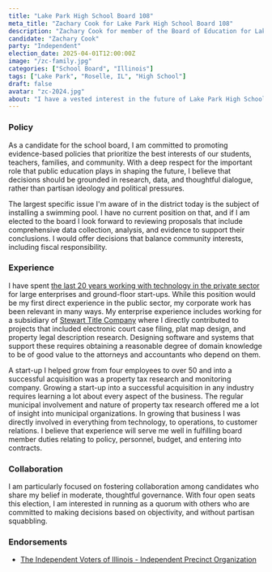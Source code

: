 ```yaml
---
title: "Lake Park High School Board 108"
meta_title: "Zachary Cook for Lake Park High School Board 108"
description: "Zachary Cook for member of the Board of Education for Lake Park High School District 108 in Roselle, IL"
candidate: "Zachary Cook"
party: "Independent"
election_date: 2025-04-01T12:00:00Z
image: "/zc-family.jpg"
categories: ["School Board", "Illinois"]
tags: ["Lake Park", "Roselle, IL", "High School"]
draft: false
avatar: "zc-2024.jpg"
about: "I have a vested interest in the future of Lake Park High School and the community it serves. My child is currently a student of Roselle School District 12 and will attend Lake Park in a few short years. While I did not graduate from Lake Park, I am a proud graduate of Glenbard District 87, and know how valuable our public education system is. I want to prove my commitment to our community by earning this post, and I am dedicated to shaping policies that will benefit students and families for years to come."
---
```


### Policy

As a candidate for the school board, I am committed to promoting evidence-based policies that prioritize the best interests of our students, teachers, families, and community. With a deep respect for the important role that public education plays in shaping the future, I believe that decisions should be grounded in research, data, and thoughtful dialogue, rather than partisan ideology and political pressures.

The largest specific issue I'm aware of in the district today is the subject of installing a swimming pool.  I have no current position on that, and if I am elected to the board I look forward to reviewing proposals that include comprehensive data collection, analysis, and evidence to support their conclusions.  I would offer decisions that balance community interests, including fiscal responsibility.

### Experience

I have spent [the last 20 years working with technology in the private sector](https://www.zac.direct/resume/) for large enterprises and ground-floor start-ups.  While this position would be my first direct experience in the public sector, my corporate work has been relevant in many ways.  My enterprise experience includes working for a subsidiary of [Stewart Title Company](https://www.stewart.com) where I directly contributed to projects that included electronic court case filing, plat map design, and property legal description research.  Designing software and systems that support these requires obtaining a reasonable degree of domain knowledge to be of good value to the attorneys and accountants who depend on them.

A start-up I helped grow from four employees to over 50 and into a successful acquisition was a property tax research and monitoring company.  Growing a start-up into a successful acquisition in any industry requires learning a lot about every aspect of the business.  The regular municipal involvement and nature of property tax research offered me a lot of insight into municipal organizations.  In growing that business I was directly involved in everything from technology, to operations, to customer relations.  I believe that experience will serve me well in fulfilling board member duties relating to policy, personnel, budget, and entering into contracts.

### Collaboration

I am particularly focused on fostering collaboration among candidates who share my belief in moderate, thoughtful governance. With four open seats this election, I am interested in running as a quorum with others who are committed to making decisions based on objectivity, and without partisan squabbling.

### Endorsements

* [The Independent Voters of Illinois - Independent Precinct Organization](https://www.iviipo.org/)

